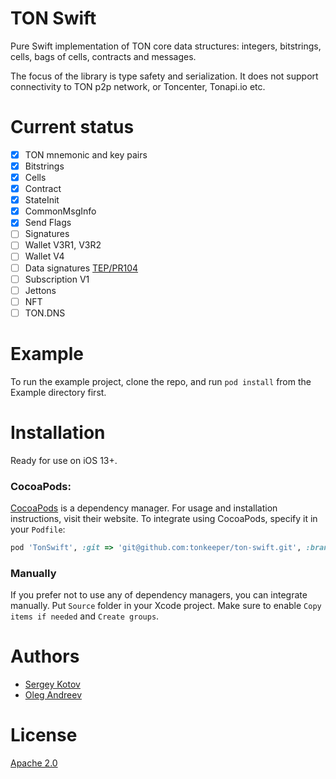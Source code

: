 # TON Swift

Pure Swift implementation of TON core data structures: integers, bitstrings, cells, bags of cells, contracts and messages.

The focus of the library is type safety and serialization. It does not support connectivity to TON p2p network, or Toncenter, Tonapi.io etc.

# Current status

- [x] TON mnemonic and key pairs
- [x] Bitstrings
- [x] Cells
- [x] Contract
- [x] StateInit
- [x] CommonMsgInfo
- [x] Send Flags
- [ ] Signatures
- [ ] Wallet V3R1, V3R2
- [ ] Wallet V4
- [ ] Data signatures [TEP/PR104](https://github.com/ton-blockchain/TEPs/pull/104)
- [ ] Subscription V1
- [ ] Jettons
- [ ] NFT
- [ ] TON.DNS

# Example
To run the example project, clone the repo, and run `pod install` from the Example directory first.

# Installation
Ready for use on iOS 13+.

### CocoaPods:
[CocoaPods](https://cocoapods.org) is a dependency manager. For usage and installation instructions, visit their website. To integrate using CocoaPods, specify it in your `Podfile`:

```ruby
pod 'TonSwift', :git => 'git@github.com:tonkeeper/ton-swift.git', :branch => 'main'
```

### Manually
If you prefer not to use any of dependency managers, you can integrate manually. Put `Source` folder in your Xcode project. Make sure to enable `Copy items if needed` and `Create groups`.

# Authors

* [Sergey Kotov](kotov@tonkeeper.com)
* [Oleg Andreev](oleg@tonkeeper.com)

# License

[Apache 2.0](https://www.apache.org/licenses/LICENSE-2.0)
